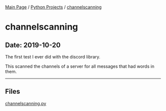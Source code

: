 [Main Page](/) / [Python Projects](/python) / [channelscanning](/python/2019-07-29_Discord_Token_Grabber)

# channelscanning

## Date: 2019-10-20

The first test I ever did with the discord library.

This scanned the channels of a server for all messages that had words in them.

-----

## Files

[channelscanning.py](channelscanning.py)